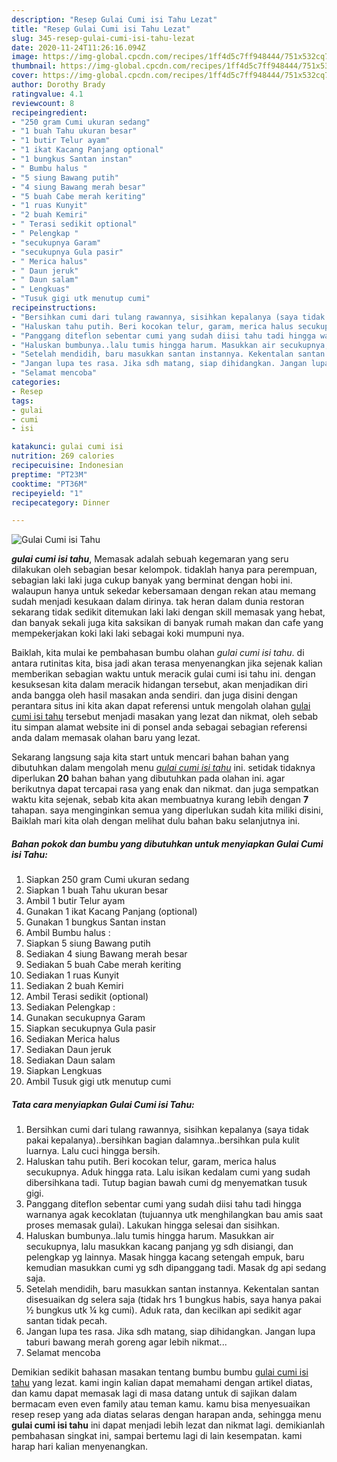 ```yaml
---
description: "Resep Gulai Cumi isi Tahu Lezat"
title: "Resep Gulai Cumi isi Tahu Lezat"
slug: 345-resep-gulai-cumi-isi-tahu-lezat
date: 2020-11-24T11:26:16.094Z
image: https://img-global.cpcdn.com/recipes/1ff4d5c7ff948444/751x532cq70/gulai-cumi-isi-tahu-foto-resep-utama.jpg
thumbnail: https://img-global.cpcdn.com/recipes/1ff4d5c7ff948444/751x532cq70/gulai-cumi-isi-tahu-foto-resep-utama.jpg
cover: https://img-global.cpcdn.com/recipes/1ff4d5c7ff948444/751x532cq70/gulai-cumi-isi-tahu-foto-resep-utama.jpg
author: Dorothy Brady
ratingvalue: 4.1
reviewcount: 8
recipeingredient:
- "250 gram Cumi ukuran sedang"
- "1 buah Tahu ukuran besar"
- "1 butir Telur ayam"
- "1 ikat Kacang Panjang optional"
- "1 bungkus Santan instan"
- " Bumbu halus "
- "5 siung Bawang putih"
- "4 siung Bawang merah besar"
- "5 buah Cabe merah keriting"
- "1 ruas Kunyit"
- "2 buah Kemiri"
- " Terasi sedikit optional"
- " Pelengkap "
- "secukupnya Garam"
- "secukupnya Gula pasir"
- " Merica halus"
- " Daun jeruk"
- " Daun salam"
- " Lengkuas"
- "Tusuk gigi utk menutup cumi"
recipeinstructions:
- "Bersihkan cumi dari tulang rawannya, sisihkan kepalanya (saya tidak pakai kepalanya)..bersihkan bagian dalamnya..bersihkan pula kulit luarnya. Lalu cuci hingga bersih."
- "Haluskan tahu putih. Beri kocokan telur, garam, merica halus secukupnya. Aduk hingga rata. Lalu isikan kedalam cumi yang sudah dibersihkana tadi. Tutup bagian bawah cumi dg menyematkan tusuk gigi."
- "Panggang diteflon sebentar cumi yang sudah diisi tahu tadi hingga warnanya agak kecoklatan (tujuannya utk menghilangkan bau amis saat proses memasak gulai). Lakukan hingga selesai dan sisihkan."
- "Haluskan bumbunya..lalu tumis hingga harum. Masukkan air secukupnya, lalu masukkan kacang panjang yg sdh disiangi, dan pelengkap yg lainnya. Masak hingga kacang setengah empuk, baru kemudian masukkan cumi yg sdh dipanggang tadi. Masak dg api sedang saja."
- "Setelah mendidih, baru masukkan santan instannya. Kekentalan santan disesuaikan dg selera saja (tidak hrs 1 bungkus habis, saya hanya pakai ½ bungkus utk ¼ kg cumi). Aduk rata, dan kecilkan api sedikit agar santan tidak pecah."
- "Jangan lupa tes rasa. Jika sdh matang, siap dihidangkan. Jangan lupa taburi bawang merah goreng agar lebih nikmat..."
- "Selamat mencoba"
categories:
- Resep
tags:
- gulai
- cumi
- isi

katakunci: gulai cumi isi 
nutrition: 269 calories
recipecuisine: Indonesian
preptime: "PT23M"
cooktime: "PT36M"
recipeyield: "1"
recipecategory: Dinner

---
```



![Gulai Cumi isi Tahu](https://img-global.cpcdn.com/recipes/1ff4d5c7ff948444/751x532cq70/gulai-cumi-isi-tahu-foto-resep-utama.jpg)

<b><i>gulai cumi isi tahu</i></b>, Memasak adalah sebuah kegemaran yang seru dilakukan oleh sebagian besar kelompok. tidaklah hanya para perempuan, sebagian laki laki juga cukup banyak yang berminat dengan hobi ini. walaupun hanya untuk sekedar kebersamaan dengan rekan atau memang sudah menjadi kesukaan dalam dirinya. tak heran dalam dunia restoran sekarang tidak sedikit ditemukan laki laki dengan skill memasak yang hebat, dan banyak sekali juga kita saksikan di banyak rumah makan dan cafe yang mempekerjakan koki laki laki sebagai koki mumpuni nya.



Baiklah, kita mulai ke pembahasan bumbu olahan <i>gulai cumi isi tahu</i>. di antara rutinitas kita, bisa jadi akan terasa menyenangkan jika sejenak kalian memberikan sebagian waktu untuk meracik gulai cumi isi tahu ini. dengan kesuksesan kita dalam meracik hidangan tersebut, akan menjadikan diri anda bangga oleh hasil masakan anda sendiri. dan juga disini dengan perantara situs ini kita akan dapat referensi untuk mengolah olahan <u>gulai cumi isi tahu</u> tersebut menjadi masakan yang lezat dan nikmat, oleh sebab itu simpan alamat website ini di ponsel anda sebagai sebagian referensi anda dalam memasak olahan baru yang lezat.


Sekarang langsung saja kita start untuk mencari bahan bahan yang dibutuhkan dalam mengolah menu <u><i>gulai cumi isi tahu</i></u> ini. setidak tidaknya diperlukan <b>20</b> bahan bahan yang dibutuhkan pada olahan ini. agar berikutnya dapat tercapai rasa yang enak dan nikmat. dan juga sempatkan waktu kita sejenak, sebab kita akan membuatnya kurang lebih dengan <b>7</b> tahapan. saya menginginkan semua yang diperlukan sudah kita miliki disini, Baiklah mari kita olah dengan melihat dulu bahan baku selanjutnya ini.

<!--inarticleads1-->

##### Bahan pokok dan bumbu yang dibutuhkan untuk menyiapkan Gulai Cumi isi Tahu:

1. Siapkan 250 gram Cumi ukuran sedang
1. Siapkan 1 buah Tahu ukuran besar
1. Ambil 1 butir Telur ayam
1. Gunakan 1 ikat Kacang Panjang (optional)
1. Gunakan 1 bungkus Santan instan
1. Ambil  Bumbu halus :
1. Siapkan 5 siung Bawang putih
1. Sediakan 4 siung Bawang merah besar
1. Sediakan 5 buah Cabe merah keriting
1. Sediakan 1 ruas Kunyit
1. Sediakan 2 buah Kemiri
1. Ambil  Terasi sedikit (optional)
1. Sediakan  Pelengkap :
1. Gunakan secukupnya Garam
1. Siapkan secukupnya Gula pasir
1. Sediakan  Merica halus
1. Sediakan  Daun jeruk
1. Sediakan  Daun salam
1. Siapkan  Lengkuas
1. Ambil Tusuk gigi utk menutup cumi




<!--inarticleads2-->

##### Tata cara menyiapkan Gulai Cumi isi Tahu:

1. Bersihkan cumi dari tulang rawannya, sisihkan kepalanya (saya tidak pakai kepalanya)..bersihkan bagian dalamnya..bersihkan pula kulit luarnya. Lalu cuci hingga bersih.
1. Haluskan tahu putih. Beri kocokan telur, garam, merica halus secukupnya. Aduk hingga rata. Lalu isikan kedalam cumi yang sudah dibersihkana tadi. Tutup bagian bawah cumi dg menyematkan tusuk gigi.
1. Panggang diteflon sebentar cumi yang sudah diisi tahu tadi hingga warnanya agak kecoklatan (tujuannya utk menghilangkan bau amis saat proses memasak gulai). Lakukan hingga selesai dan sisihkan.
1. Haluskan bumbunya..lalu tumis hingga harum. Masukkan air secukupnya, lalu masukkan kacang panjang yg sdh disiangi, dan pelengkap yg lainnya. Masak hingga kacang setengah empuk, baru kemudian masukkan cumi yg sdh dipanggang tadi. Masak dg api sedang saja.
1. Setelah mendidih, baru masukkan santan instannya. Kekentalan santan disesuaikan dg selera saja (tidak hrs 1 bungkus habis, saya hanya pakai ½ bungkus utk ¼ kg cumi). Aduk rata, dan kecilkan api sedikit agar santan tidak pecah.
1. Jangan lupa tes rasa. Jika sdh matang, siap dihidangkan. Jangan lupa taburi bawang merah goreng agar lebih nikmat...
1. Selamat mencoba




Demikian sedikit bahasan masakan tentang bumbu bumbu <u>gulai cumi isi tahu</u> yang lezat. kami ingin kalian dapat memahami dengan artikel diatas, dan kamu dapat memasak lagi di masa datang untuk di sajikan dalam bermacam even even family atau teman kamu. kamu bisa menyesuaikan resep resep yang ada diatas selaras dengan harapan anda, sehingga menu <b>gulai cumi isi tahu</b> ini dapat menjadi lebih lezat dan nikmat lagi. demikianlah pembahasan singkat ini, sampai bertemu lagi di lain kesempatan. kami harap hari kalian menyenangkan.
